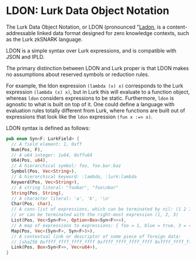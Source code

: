 # LDON: Lurk Data Object Notation

The Lurk Data Object Notation, or LDON (pronounced
"[Ladon](https://en.wikipedia.org/wiki/Ladon_(mythology)"), is a
content-addressable linked data format designed for zero knowledge contexts,
such as the Lurk zkSNARK language.

LDON is a simple syntax over Lurk expressions, and is compatible with JSON and
IPLD.

The primary distinction between LDON and Lurk proper is that LDON makes no
assumptions about reserved symbols or reduction rules. 

For example, the ldon expression `(lambda (x) x)` corresponds to the Lurk
expression `(lambda (x) x)`, but in Lurk this will evaluate to a function
object, whereas `ldon` considers expressions to be static. Furthermore, `ldon`
is agnostic to what is built on top of it. One could define a language with
evaluation rules totally different from Lurk, where functions are built out of
expressions that look like the `ldon` expression `(fun x :=> x)`.

LDON syntax is defined as follows:

```rust
pub enum Syn<F: LurkField> {
  // A field element: 1, 0xff
  Num(Pos, F),
  // A u64 integer: 1u64, 0xffu64
  U64(Pos, u64),
  // A hierarchical symbol: foo, foo.bar.baz
  Symbol(Pos, Vec<String>),
  // A hierarchical keyword: :lambda, :lurk:lambda
  Keyword(Pos, Vec<String>),
  // A string literal: "foobar", "foo\nbar"
  String(Pos, String),
  // A character literal: 'a', 'b', '\n'
  Char(Pos, char),
  // A cons-list of expressions, which can be terminated by nil: (1 2 3)
  // or can be terminated with the right-most expression (1, 2, 3)
  List(Pos, Vec<Syn<F>>, Option<Box<Syn<F>>>),
  // A map of expressions to expressions: { foo = 1, blue = true, 3 = 4 }
  Map(Pos, Vec<(Syn<F>, Syn<F>)>),
  // A contextual link or descriptor of some piece of foreign data:
  // [sha256 0xffff_ffff_ffff_ffff 0xffff_ffff_ffff_ffff 0xffff_ffff_ffff_ffff 0xffff_ffff_ffff_ffff]
  Link(Pos, Box<Syn<F>>, Vec<u64>),
}
```
